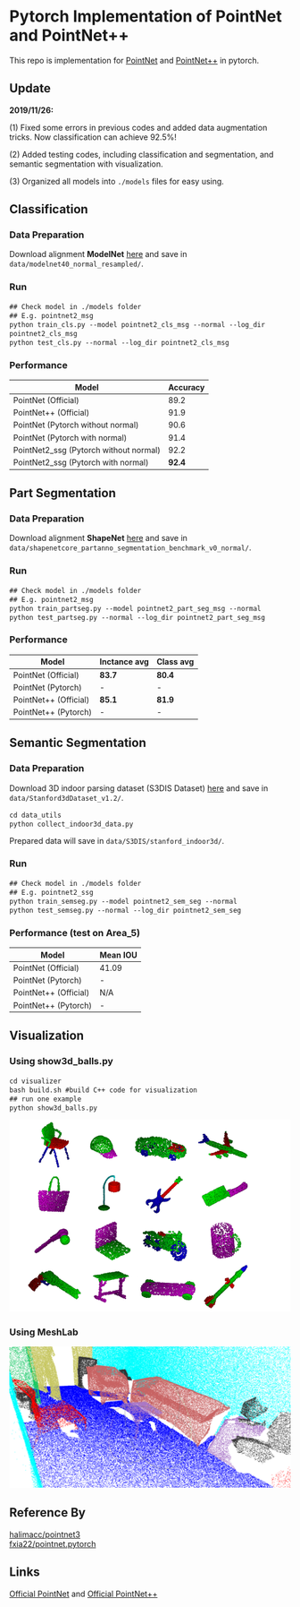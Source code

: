 # Pytorch Implementation of PointNet and PointNet++ 

This repo is implementation for [PointNet](http://openaccess.thecvf.com/content_cvpr_2017/papers/Qi_PointNet_Deep_Learning_CVPR_2017_paper.pdf) and [PointNet++](http://papers.nips.cc/paper/7095-pointnet-deep-hierarchical-feature-learning-on-point-sets-in-a-metric-space.pdf) in pytorch.

## Update
**2019/11/26:**

(1) Fixed some errors in previous codes and added data augmentation tricks. Now classification can achieve 92.5\%! 

(2) Added testing codes, including classification and segmentation, and semantic segmentation with visualization. 

(3) Organized all models into `./models` files for easy using.


## Classification
### Data Preparation
Download alignment **ModelNet** [here](https://shapenet.cs.stanford.edu/media/modelnet40_normal_resampled.zip) and save in `data/modelnet40_normal_resampled/`.

### Run
```
## Check model in ./models folder
## E.g. pointnet2_msg
python train_cls.py --model pointnet2_cls_msg --normal --log_dir pointnet2_cls_msg
python test_cls.py --normal --log_dir pointnet2_cls_msg
```

### Performance
| Model | Accuracy |
|--|--|
| PointNet (Official) |  89.2|
| PointNet++ (Official) | 91.9 |
| PointNet (Pytorch without normal) |  90.6|
| PointNet (Pytorch with normal) |  91.4|
| PointNet2_ssg (Pytorch without normal) |  92.2|
| PointNet2_ssg (Pytorch with normal) |  **92.4**|

## Part Segmentation
### Data Preparation
Download alignment **ShapeNet** [here](https://shapenet.cs.stanford.edu/media/shapenetcore_partanno_segmentation_benchmark_v0_normal.zip)  and save in `data/shapenetcore_partanno_segmentation_benchmark_v0_normal/`.
### Run
```
## Check model in ./models folder
## E.g. pointnet2_msg
python train_partseg.py --model pointnet2_part_seg_msg --normal
python test_partseg.py --normal --log_dir pointnet2_part_seg_msg
```
### Performance
| Model | Inctance avg | Class avg	 
|--|--|--|
|PointNet (Official)	|**83.7**|**80.4**	
|PointNet (Pytorch)|	-	|-|	
|PointNet++ (Official)|**85.1**	|**81.9**	
|PointNet++ (Pytorch)|	-|	-	


## Semantic Segmentation
### Data Preparation
Download 3D indoor parsing dataset (S3DIS Dataset) [here](http://buildingparser.stanford.edu/dataset.html)  and save in `data/Stanford3dDataset_v1.2/`.
```
cd data_utils
python collect_indoor3d_data.py
```
Prepared data will save in `data/S3DIS/stanford_indoor3d/`.
### Run
```
## Check model in ./models folder
## E.g. pointnet2_ssg
python train_semseg.py --model pointnet2_sem_seg --normal
python test_semseg.py --normal --log_dir pointnet2_sem_seg
```
### Performance (test on Area_5)
|Model  | Mean IOU | 
|--|--|
| PointNet (Official) | 41.09|
| PointNet (Pytorch) | -|
| PointNet++ (Official) |N/A | 
| PointNet++ (Pytorch) | -|


## Visualization
### Using show3d_balls.py
```
cd visualizer
bash build.sh #build C++ code for visualization
## run one example 
python show3d_balls.py
```
![](/visualizer/pic.png)
### Using MeshLab
![](/visualizer/pic2.png)


## Reference By
[halimacc/pointnet3](https://github.com/halimacc/pointnet3)<br>
[fxia22/pointnet.pytorch](https://github.com/fxia22/pointnet.pytorch)

## Links
[Official PointNet](https://github.com/charlesq34/pointnet) and [Official PointNet++](https://github.com/charlesq34/pointnet2)
